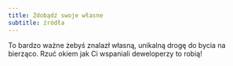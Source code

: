 ```yaml
---
title: Zdobądź swoje własne
subtitle: źródła
---
```


To bardzo ważne żebyś znalazł własną, unikalną drogę do bycia na bierząco. Rzuć okiem jak Ci wspaniali deweloperzy to robią!

